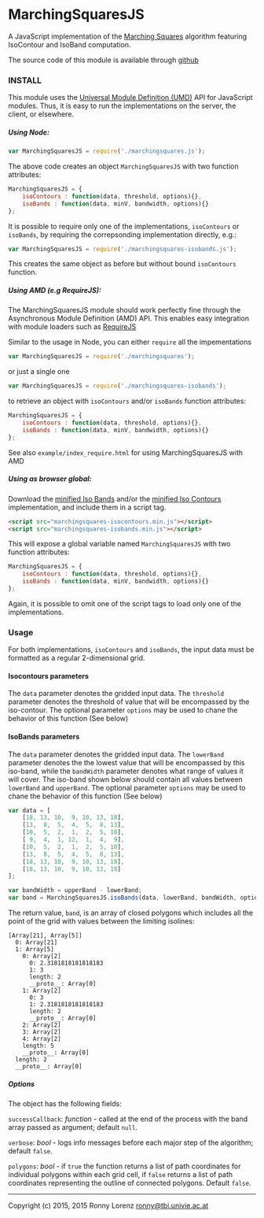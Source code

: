 # MarchingSquaresJS

A JavaScript implementation of the [Marching Squares](https://en.wikipedia.org/wiki/Marching_squares) algorithm
featuring IsoContour and IsoBand computation.

The source code of this module is available through [github](https://github.com/RaumZeit/MarchingSquares.js)

### INSTALL

This module uses the [Universal Module Definition (UMD)](https://github.com/umdjs/umd) API for
JavaScript modules. Thus, it is easy to run the implementations on the server, the client, or
elsewhere.

##### Using Node:

```javascript
var MarchingSquaresJS = require('./marchingsquares.js');
```

The above code creates an object `MarchingSquaresJS` with two function attributes:

```javascript
MarchingSquaresJS = {
    isoContours : function(data, threshold, options){},
    isoBands : function(data, minV, bandwidth, options){}
};
```

It is possible to require only one of the implementations, `isoContours` or `isoBands`,
by requiring the correpsonding implementation directly, e.g.:

```javascript
var MarchingSquaresJS = require('./marchingsquares-isobands.js');
```

This creates the same object as before but without bound `isoContours` function.

##### Using AMD (e.g RequireJS):

The MarchingSquaresJS module should work perfectly fine through the Asynchronous Module
Definition (AMD) API. This enables easy integration with module loaders such as
[RequireJS](https://github.com/requirejs/requirejs)

Similar to the usage in Node, you can either `require` all the impementations
```javascript
var MarchingSquaresJS = require('./marchingsquares');
```
or just a single one
```javascript
var MarchingSquaresJS = require('./marchingsquares-isobands');
```

to retrieve an object with `isoContours` and/or `isoBands` function attributes:


```javascript
MarchingSquaresJS = {
    isoContours : function(data, threshold, options){},
    isoBands : function(data, minV, bandwidth, options){}
};
```

See also `example/index_require.html` for using MarchingSquaresJS with AMD

##### Using as browser global:

Download the [minified Iso Bands](https://raw.githubusercontent.com/RaumZeit/MarchingSquares.js/master/marchingsquares-isobands.min.js)
and/or the [minified Iso Contours](https://raw.githubusercontent.com/RaumZeit/MarchingSquares.js/master/marchingsquares-isocontours.min.js)
implementation, and include them in a script tag.

```html
<script src="marchingsquares-isocontours.min.js"></script>
<script src="marchingsquares-isobands.min.js"></script>
```

This will expose a global variable named `MarchingSquaresJS` with two function
attributes:

```javascript
MarchingSquaresJS = {
    isoContours : function(data, threshold, options){},
    isoBands : function(data, minV, bandwidth, options){}
};
```

Again, it is possible to omit one of the script tags to load only one of the implementations.


### Usage

For both implementations, `isoContours` and `isoBands`, the input data must be formatted as a
regular 2-dimensional grid.

#### Isocontours parameters
The `data` parameter denotes the gridded input data.
The `threshold` parameter denotes the threshold of value that will be encompassed by the iso-contour.
The optional parameter `options` may be used to chane the behavior of this function (See below)

#### IsoBands parameters
The `data` parameter denotes the gridded input data.
The `lowerBand` parameter denotes the the lowest value that will be encompassed by this iso-band, while
the `bandWidth` parameter denotes what range of values it will cover. The iso-band shown below should contain all values between `lowerBand` and `upperBand`.
The optional parameter `options` may be used to chane the behavior of this function (See below)

```javascript
var data = [
    [18, 13, 10,  9, 10, 13, 18],
    [13,  8,  5,  4,  5,  8, 13],
    [10,  5,  2,  1,  2,  5, 10],
    [ 9,  4,  1, 12,  1,  4,  9],
    [10,  5,  2,  1,  2,  5, 10],
    [13,  8,  5,  4,  5,  8, 13],
    [18, 13, 10,  9, 10, 13, 18],
    [18, 13, 10,  9, 10, 13, 18]
];

var bandWidth = upperBand - lowerBand;
var band = MarchingSquaresJS.isoBands(data, lowerBand, bandWidth, options);
```

The return value, `band`, is an array of closed polygons which includes all the point of the grid with values between the limiting isolines:

```text
[Array[21], Array[5]]
  0: Array[21]
  1: Array[5]
    0: Array[2]
      0: 2.3181818181818183
      1: 3
      length: 2
      __proto__: Array[0]
    1: Array[2]
      0: 3
      1: 2.3181818181818183
      length: 2
      __proto__: Array[0]
    2: Array[2]
    3: Array[2]
    4: Array[2]
    length: 5
    __proto__: Array[0]
  length: 2
  __proto__: Array[0]
```

##### Options

The object has the following fields:

`successCallback`: *function* - called at the end of the process with the band array passed as argument; default `null`.

`verbose`: *bool* - logs info messages before each major step of the algorithm; default `false`.

`polygons`: *bool* - if `true` the function returns a list of path coordinates for individual polygons within each grid cell, if `false` returns a list of path coordinates representing the outline of connected polygons. Default `false`.


----

Copyright (c) 2015, 2015 Ronny Lorenz <ronny@tbi.univie.ac.at>
